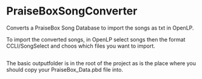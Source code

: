 # PraiseBoxSongConverter
Converts a PraiseBox Song Database to import the songs as txt in OpenLP.

To import the converted songs, in OpenLP select songs then the format CCLI/SongSelect and choos which files you want to import.

##
The basic outputfolder is in the root of the project as is the place where you should copy your PraiseBox_Data.pbd file into.
